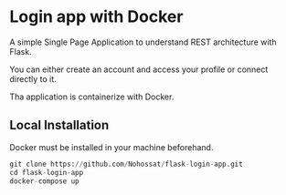 # Login app with Docker

A simple Single Page Application to understand REST architecture with Flask. 

You can either create an account and access your profile or connect directly to it.

Tha application is containerize with Docker.

## Local Installation

Docker must be installed in your machine beforehand.

```python
git clone https://github.com/Nohossat/flask-login-app.git
cd flask-login-app
docker-compose up
```
